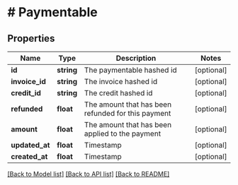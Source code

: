 # # Paymentable

## Properties

Name | Type | Description | Notes
------------ | ------------- | ------------- | -------------
**id** | **string** | The paymentable hashed id | [optional]
**invoice_id** | **string** | The invoice hashed id | [optional]
**credit_id** | **string** | The credit hashed id | [optional]
**refunded** | **float** | The amount that has been refunded for this payment | [optional]
**amount** | **float** | The amount that has been applied to the payment | [optional]
**updated_at** | **float** | Timestamp | [optional]
**created_at** | **float** | Timestamp | [optional]

[[Back to Model list]](../../README.md#models) [[Back to API list]](../../README.md#endpoints) [[Back to README]](../../README.md)
